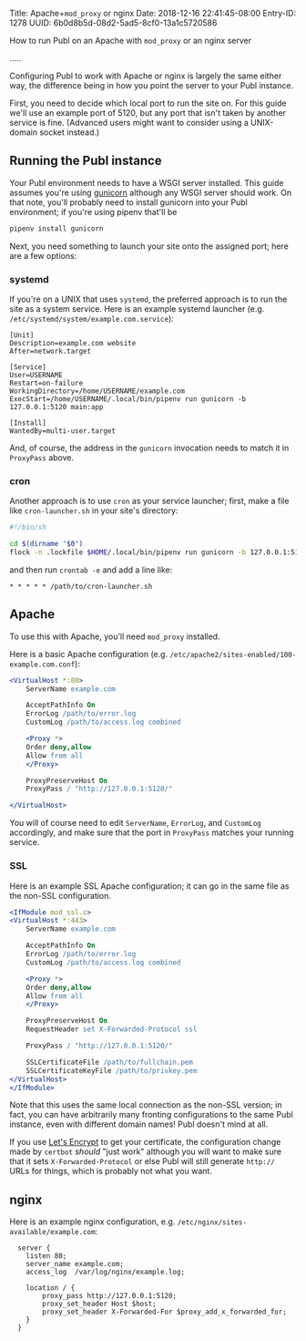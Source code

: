 Title: Apache+`mod_proxy` or nginx
Date: 2018-12-16 22:41:45-08:00
Entry-ID: 1278
UUID: 6b0d8b5d-08d2-5ad5-8cf0-13a1c5720586

How to run Publ on an Apache with `mod_proxy` or an nginx server

.....

Configuring Publ to work with Apache or nginx is largely the same either way, the difference being in how you point the server to your Publ instance.

First, you need to decide which local port to run the site on. For this guide we'll use an example port of 5120, but any port that isn't taken by another service is fine. (Advanced users might want to consider using a UNIX-domain socket instead.)

## Running the Publ instance

Your Publ environment needs to have a WSGI server installed. This guide assumes you're using [gunicorn](http://gunicorn.org) although any WSGI server should work. On that note, you'll probably need to install gunicorn into your Publ environment; if you're using pipenv that'll be

```bash
pipenv install gunicorn
```

Next, you need something to launch your site onto the assigned port; here are a few options:

### systemd

If you're on a UNIX that uses `systemd`, the preferred approach is to run the site as a system service. Here is an example systemd launcher (e.g. `/etc/systemd/system/example.com.service`):

```systemd
[Unit]
Description=example.com website
After=network.target

[Service]
User=USERNAME
Restart=on-failure
WorkingDirectory=/home/USERNAME/example.com
ExecStart=/home/USERNAME/.local/bin/pipenv run gunicorn -b 127.0.0.1:5120 main:app

[Install]
WantedBy=multi-user.target
```

And, of course, the address in the `gunicorn` invocation needs to match it in `ProxyPass` above.

### cron

Another approach is to use `cron` as your service launcher; first, make a file like `cron-launcher.sh` in your site's
directory:

```bash
#!/bin/sh

cd $(dirname "$0")
flock -n .lockfile $HOME/.local/bin/pipenv run gunicorn -b 127.0.0.1:5120 main:app
```

and then run `crontab -e` and add a line like:

```crontab
* * * * * /path/to/cron-launcher.sh
```

## Apache

To use this with Apache, you'll need `mod_proxy` installed.

Here is a basic Apache configuration (e.g. `/etc/apache2/sites-enabled/100-example.com.conf`):

```apache
<VirtualHost *:80>
    ServerName example.com

    AcceptPathInfo On
    ErrorLog /path/to/error.log
    CustomLog /path/to/access.log combined

    <Proxy *>
    Order deny,allow
    Allow from all
    </Proxy>

    ProxyPreserveHost On
    ProxyPass / "http://127.0.0.1:5120/"

</VirtualHost>
```

You will of course need to edit `ServerName`, `ErrorLog`, and `CustomLog` accordingly, and make sure that the port in `ProxyPass` matches your running service.

### SSL

Here is an example SSL Apache configuration; it can go in the same file as the non-SSL configuration.

```apache
<IfModule mod_ssl.c>
<VirtualHost *:443>
    ServerName example.com

    AcceptPathInfo On
    ErrorLog /path/to/error.log
    CustomLog /path/to/access.log combined

    <Proxy *>
    Order deny,allow
    Allow from all
    </Proxy>

    ProxyPreserveHost On
    RequestHeader set X-Forwarded-Protocol ssl

    ProxyPass / "http://127.0.0.1:5120/"

    SSLCertificateFile /path/to/fullchain.pem
    SSLCertificateKeyFile /path/to/privkey.pem
</VirtualHost>
</IfModule>
```

Note that this uses the same local connection as the non-SSL version; in fact, you can have arbitrarily many fronting configurations to the same Publ instance, even with different domain names! Publ doesn't mind at all.

If you use [Let's Encrypt](http://letsencrypt.org) to get your certificate, the configuration change made by `certbot` *should* "just work" although you will want to make sure that it sets `X-Forwarded-Protocol` or else Publ will still generate `http://` URLs for things, which is probably not what you want.

## nginx

Here is an example nginx configuration, e.g. `/etc/nginx/sites-available/example.com`:

```nginx
  server {
    listen 80;
    server_name example.com;
    access_log  /var/log/nginx/example.log;

    location / {
        proxy_pass http://127.0.0.1:5120;
        proxy_set_header Host $host;
        proxy_set_header X-Forwarded-For $proxy_add_x_forwarded_for;
    }
  }
```
